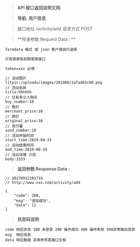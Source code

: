 > **API 接口返回说明文档**

> **导航: 用户信息**

> 接口地址 /activity/add 请求方式 POST

> **传递参数 Request Data : **
```
formdata 格式 或 json 客户端自行选择

只有商家有权限使用接口

token=xxx 必填

// 活动图片
litpic:/uploads/images/201908/2afad83c00.png
// 活动名称
title:hhhhhh
// 已有多少人购买
buy_number:10
// 售价
merchant_price:10
// 原价
original_price:10
// 发行量
send_number:10
// 活动开始时间
start_time:2019-08-15
// 活动结束时间
end_time:2019-08-19
// 活动详情 介绍
body:3333

```

>**返回参数 Response Data :**
```
// 20170912101719
// http://www.xxx.com/activity/add

{
    "code": 200,
    "msg": "添加成功",
    "data": {}
}
```

> **状态码说明**
```
code 响应状态 100 未登录 200 操作成功 400 操作失败 500异常输出信息
msg  响应信息
data 响应数据 具体参考其接口文档
```